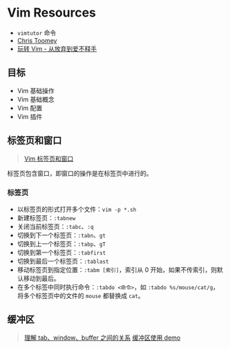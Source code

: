 # Vim Resources

* `vimtutor` 命令
* [Chris Toomey](https://ctoomey.com/speaking#podcasts)
* [玩转 Vim - 从放弃到爱不释手](https://www.imooc.com/learn/1129)

## 目标

* Vim 基础操作
* Vim 基础概念
* Vim 配置
* Vim 插件

## 标签页和窗口

> [Vim 标签页和窗口](https://blog.csdn.net/fuxingdaima/article/details/8658342)

标签页包含窗口，即窗口的操作是在标签页中进行的。

### 标签页

* 以标签页的形式打开多个文件：`vim -p *.sh`
* 新建标签页：`:tabnew`
* 关闭当前标签页：`:tabc`、`:q`
* 切换到下一个标签页：`:tabn`、`gt`
* 切换到上一个标签页：`:tabp`、`gT`
* 切换到第一个标签页：`:tabfirst`
* 切换到最后一个标签页：`:tablast`
* 移动标签页到指定位置：`:tabm [索引]`，索引从 0 开始，如果不传索引，则默认移动到最后。
* 在多个标签中同时执行命令：`:tabdo <命令>`，如 `:tabdo %s/mouse/cat/g`，将多个标签页中的文件的 `mouse` 都替换成 `cat`。

## 缓冲区

> [理解 tab、window、buffer 之间的关系](http://einverne.github.io/post/2014/05/vim-buffer-management.html)
> [缓冲区使用 demo](https://zhuanlan.zhihu.com/p/27616958)
